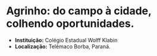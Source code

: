 # **Agrinho: do campo à cidade, colhendo oportunidades.**
- **Instituição:** Colégio Estadual Wolff Klabin
- **Localização:** Telêmaco Borba, Paraná.

